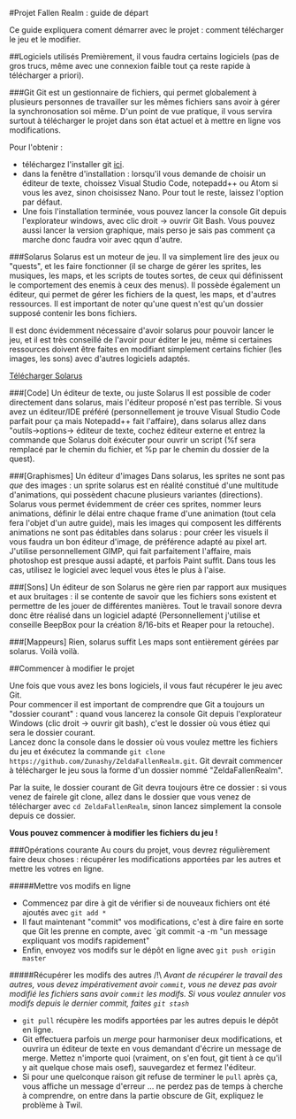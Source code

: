 #Projet Fallen Realm : guide de départ

Ce guide expliquera coment démarrer avec le projet : comment télécharger le jeu et le modifier.

##Logiciels utilisés
Premièrement, il vous faudra certains logiciels (pas de gros trucs, même avec une connexion faible tout ça reste rapide à télécharger a priori).

###Git
Git est un gestionnaire de fichiers, qui permet globalement à plusieurs personnes de travailler sur les mêmes fichiers sans avoir à gérer la synchronosation soi même. D'un point de vue pratique, il vous servira surtout à télécharger le projet dans son état actuel et à mettre en ligne vos modifications.

Pour l'obtenir :

- téléchargez l'installer git [ici](https://git-scm.com/downloads).
- dans la fenêtre d'installation : lorsqu'il vous demande de choisir un éditeur de texte, choissez Visual Studio Code, notepadd++ ou Atom si vous les avez, sinon choisissez Nano. Pour tout le reste, laissez l'option par défaut.
- Une fois l'installation terminée, vous pouvez lancer la console Git depuis l'explorateur windows, avec clic droit -> ouvrir Git Bash. Vous pouvez aussi lancer la version graphique, mais perso je sais pas comment ça marche donc faudra voir avec qqun d'autre.

###Solarus
Solarus est un moteur de jeu. Il va simplement lire des jeux ou "quests", et les faire fonctionner (il se charge de gérer les sprites, les musiques, les maps, et les scripts de toutes sortes, de ceux qui définissent le comportement des enemis à ceux des menus). Il possède également un éditeur, qui permet de gérer les fichiers de la quest, les maps, et d'autres ressources. Il est important de noter qu'une quest n'est qu'un dossier supposé contenir les bons fichiers.

Il est donc évidemment nécessaire d'avoir solarus pour pouvoir lancer le jeu, et il est très conseillé de l'avoir pour éditer le jeu, même si certaines ressources doivent être faites en modifiant simplement certains fichier (les images, les sons) avec d'autres logiciels adaptés.

[Télécharger Solarus](https://www.solarus-games.org/en/solarus/download)

###[Code] Un éditeur de texte, ou juste Solarus
Il est possible de coder directement dans solarus, mais l'éditeur proposé n'est pas terrible. Si vous avez un éditeur/IDE préféré (personnellement je trouve Visual Studio Code parfait pour ça mais Notepadd++ fait l'affaire), dans solarus allez dans "outils->options-> éditeur de texte, cochez éditeur externe et entrez la commande que Solarus doit éxécuter pour ouvrir un script (%f sera remplacé par le chemin du fichier, et %p par le chemin du dossier de la quest).

###[Graphismes] Un éditeur d'images
Dans solarus, les sprites ne sont pas *que* des images : un sprite solarus est en réalité constitué d'une multitude d'animations, qui possèdent chacune plusieurs variantes (directions). Solarus vous permet évidemment de créer ces sprites, nommer leurs animations, définir le délai entre chaque frame d'une animation (tout cela fera l'objet d'un autre guide), mais les images qui composent les différents animations ne sont pas éditables dans solarus : pour créer les visuels il vous faudra un bon éditeur d'image, de préférence adapté au pixel art. J'utilise personnellement GIMP, qui fait parfaitement l'affaire, mais photoshop est presque aussi adapté, et parfois Paint suffit. Dans tous les cas, utilisez le logiciel avec lequel vous êtes le plus à l'aise.

###[Sons] Un éditeur de son
Solarus ne gère rien par rapport aux musiques et aux bruitages : il se contente de savoir que les fichiers sons existent et permettre de les jouer de différentes manières. Tout le travail sonore devra donc être réalisé dans un logiciel adapté (Personnellement j'utilise  et conseille BeepBox pour la création 8/16-bits et Reaper pour la retouche).

###[Mappeurs] Rien, solarus suffit
Les maps sont entièrement gérées par solarus. Voilà voilà.


##Commencer à modifier le projet

Une fois que vous avez les bons logiciels, il vous faut récupérer le jeu avec Git.  
Pour commencer il est important de comprendre que Git a toujours un "dossier courant" : quand vous lancerez la console Git depuis l'explorateur Windows (clic droit -> ouvrir git bash), c'est le dossier où vous étiez qui sera le dossier courant.  
Lancez donc la console dans le dossier où vous voulez mettre les fichiers du jeu et éxécutez la commande `git clone https://github.com/Zunashy/ZeldaFallenRealm.git`. Git devrait commencer à télécharger le jeu sous la forme d'un dossier nommé "ZeldaFallenRealm".  

Par la suite, le dossier courant de Git devra toujours être ce dossier : si vous venez de fairele git clone, allez dans le dossier que vous venez de télécharger avec `cd ZeldaFallenRealm`, sinon lancez simplement la console depuis ce dossier.

**Vous pouvez commencer à modifier les fichiers du jeu !**

###Opérations courante
Au cours du projet, vous devrez régulièrement faire deux choses : récupérer les modifications apportées par les autres et mettre les votres en ligne.

#####Mettre vos modifs en ligne
- Commencez par dire à git de vérifier si de nouveaux fichiers ont été ajoutés avec `git add *`
- Il faut maintenant "commit" vos modifications, c'est à dire faire en sorte que Git les prenne en compte, avec `git commit -a -m "un message expliquant vos modifs rapidement"
- Enfin, envoyez vos modifs sur le dépôt en ligne avec `git push origin master`

#####Récupérer les modifs des autres
/!\ _Avant de récupérer le travail des autres, vous devez impérativement avoir `commit`, vous ne devez pas avoir modifié les fichiers sans avoir `commit` les modifs. Si vous voulez annuler vos modifs depuis le dernier commit, faites `git stash`_

- `git pull` récupère les modifs apportées par les autres depuis le dépôt en ligne.
- Git effectuera parfois un *merge* pour harmoniser deux modifications, et ouvrira un éditeur de texte en vous demandant d'écrire un message de merge. Mettez n'importe quoi (vraiment, on s'en fout, git tient à ce qu'il y ait quelque chose mais osef), sauvegardez et fermez l'éditeur.
- Si pour une quelconque raison git refuse de terminer le `pull` après ça, vous affiche un message d'erreur ... ne perdez pas de temps à cherche à comprendre, on entre dans la partie obscure de Git, expliquez le problème à Twil.







